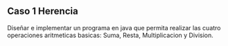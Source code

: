 ## Caso 1 Herencia

Diseñar e implementar un programa en java que permita realizar las cuatro operaciones aritmeticas basicas: Suma, Resta, Multiplicacion y Division.

